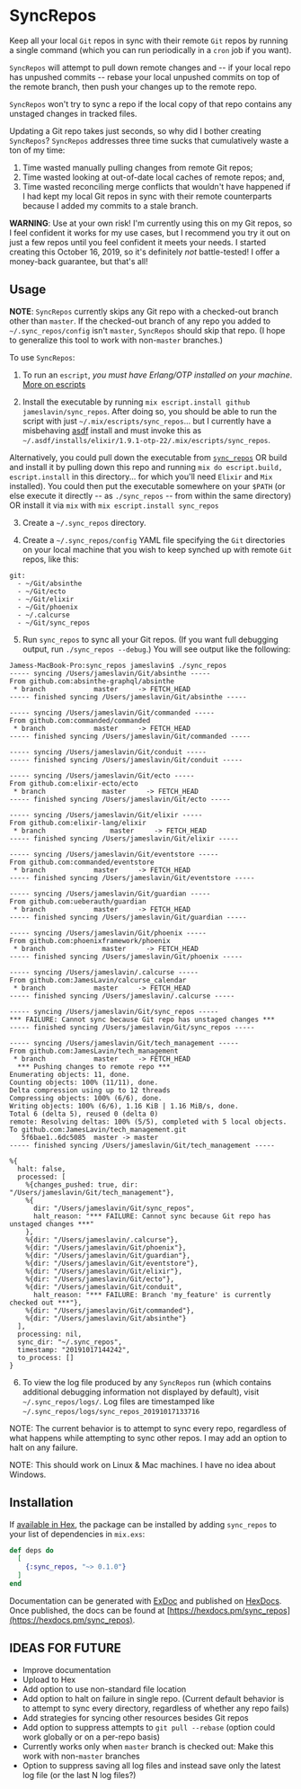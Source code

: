 # SyncRepos

Keep all your local `Git` repos in sync with their remote `Git` repos by running a single command (which you can run periodically in a `cron` job if you want).

`SyncRepos` will attempt to pull down remote changes and -- if your local repo has unpushed commits -- rebase your local unpushed commits on top of the remote branch, then push your changes up to the remote repo.

`SyncRepos` won't try to sync a repo if the local copy of that repo contains any unstaged changes in tracked files.

Updating a Git repo takes just seconds, so why did I bother creating `SyncRepos`? `SyncRepos` addresses three time sucks that cumulatively waste a ton of my time:
  1) Time wasted manually pulling changes from remote Git repos;
  2) Time wasted looking at out-of-date local caches of remote repos; and,
  3) Time wasted reconciling merge conflicts that wouldn't have happened if I had kept my local Git repos in sync with their remote counterparts because I added my commits to a stale branch.

**WARNING**: Use at your own risk! I'm currently using this on my Git repos, so I feel confident it works for my use cases, but I recommend you try it out on just a few repos until you feel confident it meets your needs. I started creating this October 16, 2019, so it's definitely *not* battle-tested! I offer a money-back guarantee, but that's all!

## Usage

**NOTE**: `SyncRepos` currently skips any Git repo with a checked-out branch other than `master`. If the checked-out branch of any repo you added to `~/.sync_repos/config` isn't `master`, `SyncRepos` should skip that repo. (I hope to generalize this tool to work with non-`master` branches.)

To use `SyncRepos`:

1) To run an `escript`, *you must have Erlang/OTP installed on your machine*. [More on escripts](https://hexdocs.pm/mix/Mix.Tasks.Escript.Build.html)

2) Install the executable by running `mix escript.install github jameslavin/sync_repos`. After doing so, you should be able to run the script with just `~/.mix/escripts/sync_repos`... but I currently have a misbehaving [asdf](https://github.com/asdf-vm/asdf) install and must invoke this as `~/.asdf/installs/elixir/1.9.1-otp-22/.mix/escripts/sync_repos`.

Alternatively, you could pull down the executable from [`sync_repos`](https://github.com/JamesLavin/sync_repos/raw/master/sync_repos) OR build and install it by pulling down this repo and running `mix do escript.build, escript.install` in this directory... for which you'll need `Elixir` and `Mix` installed). You could then put the executable somewhere on your `$PATH` (or else execute it directly -- as `./sync_repos` -- from within the same directory) OR install it via `mix` with `mix escript.install sync_repos`

3) Create a `~/.sync_repos` directory.

4) Create a `~/.sync_repos/config` YAML file specifying the `Git` directories on your local machine that you wish to keep synched up with remote `Git` repos, like this:

```
git:
  - ~/Git/absinthe
  - ~/Git/ecto
  - ~/Git/elixir
  - ~/Git/phoenix
  - ~/.calcurse
  - ~/Git/sync_repos
```

5) Run `sync_repos` to sync all your Git repos. (If you want full debugging output, run `./sync_repos --debug`.) You will see output like the following:

```
Jamess-MacBook-Pro:sync_repos jameslavin$ ./sync_repos
----- syncing /Users/jameslavin/Git/absinthe -----
From github.com:absinthe-graphql/absinthe
 * branch            master     -> FETCH_HEAD
----- finished syncing /Users/jameslavin/Git/absinthe -----

----- syncing /Users/jameslavin/Git/commanded -----
From github.com:commanded/commanded
 * branch            master     -> FETCH_HEAD
----- finished syncing /Users/jameslavin/Git/commanded -----

----- syncing /Users/jameslavin/Git/conduit -----
----- finished syncing /Users/jameslavin/Git/conduit -----

----- syncing /Users/jameslavin/Git/ecto -----
From github.com:elixir-ecto/ecto
 * branch              master     -> FETCH_HEAD
----- finished syncing /Users/jameslavin/Git/ecto -----

----- syncing /Users/jameslavin/Git/elixir -----
From github.com:elixir-lang/elixir
 * branch                master     -> FETCH_HEAD
----- finished syncing /Users/jameslavin/Git/elixir -----

----- syncing /Users/jameslavin/Git/eventstore -----
From github.com:commanded/eventstore
 * branch            master     -> FETCH_HEAD
----- finished syncing /Users/jameslavin/Git/eventstore -----

----- syncing /Users/jameslavin/Git/guardian -----
From github.com:ueberauth/guardian
 * branch            master     -> FETCH_HEAD
----- finished syncing /Users/jameslavin/Git/guardian -----

----- syncing /Users/jameslavin/Git/phoenix -----
From github.com:phoenixframework/phoenix
 * branch              master     -> FETCH_HEAD
----- finished syncing /Users/jameslavin/Git/phoenix -----

----- syncing /Users/jameslavin/.calcurse -----
From github.com:JamesLavin/calcurse_calendar
 * branch            master     -> FETCH_HEAD
----- finished syncing /Users/jameslavin/.calcurse -----

----- syncing /Users/jameslavin/Git/sync_repos -----
*** FAILURE: Cannot sync because Git repo has unstaged changes ***
----- finished syncing /Users/jameslavin/Git/sync_repos -----

----- syncing /Users/jameslavin/Git/tech_management -----
From github.com:JamesLavin/tech_management
 * branch            master     -> FETCH_HEAD
  *** Pushing changes to remote repo ***
Enumerating objects: 11, done.
Counting objects: 100% (11/11), done.
Delta compression using up to 12 threads
Compressing objects: 100% (6/6), done.
Writing objects: 100% (6/6), 1.16 KiB | 1.16 MiB/s, done.
Total 6 (delta 5), reused 0 (delta 0)
remote: Resolving deltas: 100% (5/5), completed with 5 local objects.
To github.com:JamesLavin/tech_management.git
   5f6bae1..6dc5085  master -> master
----- finished syncing /Users/jameslavin/Git/tech_management -----

%{
  halt: false,
  processed: [
    %{changes_pushed: true, dir: "/Users/jameslavin/Git/tech_management"},
    %{
      dir: "/Users/jameslavin/Git/sync_repos",
      halt_reason: "*** FAILURE: Cannot sync because Git repo has unstaged changes ***"
    },
    %{dir: "/Users/jameslavin/.calcurse"},
    %{dir: "/Users/jameslavin/Git/phoenix"},
    %{dir: "/Users/jameslavin/Git/guardian"},
    %{dir: "/Users/jameslavin/Git/eventstore"},
    %{dir: "/Users/jameslavin/Git/elixir"},
    %{dir: "/Users/jameslavin/Git/ecto"},
    %{dir: "/Users/jameslavin/Git/conduit",
      halt_reason: "*** FAILURE: Branch 'my_feature' is currently checked out ***"},
    %{dir: "/Users/jameslavin/Git/commanded"},
    %{dir: "/Users/jameslavin/Git/absinthe"}
  ],
  processing: nil,
  sync_dir: "~/.sync_repos",
  timestamp: "20191017144242",
  to_process: []
}
```

6) To view the log file produced by any `SyncRepos` run (which contains additional debugging information not displayed by default), visit `~/.sync_repos/logs/`. Log files are timestamped like `~/.sync_repos/logs/sync_repos_20191017133716`

NOTE: The current behavior is to attempt to sync every repo, regardless of what happens while attempting to sync other repos. I may add an option to halt on any failure.

NOTE: This should work on Linux & Mac machines. I have no idea about Windows.

## Installation

If [available in Hex](https://hex.pm/docs/publish), the package can be installed
by adding `sync_repos` to your list of dependencies in `mix.exs`:

```elixir
def deps do
  [
    {:sync_repos, "~> 0.1.0"}
  ]
end
```

Documentation can be generated with [ExDoc](https://github.com/elixir-lang/ex_doc)
and published on [HexDocs](https://hexdocs.pm). Once published, the docs can
be found at [https://hexdocs.pm/sync_repos](https://hexdocs.pm/sync_repos).

## IDEAS FOR FUTURE

* Improve documentation
* Upload to Hex
* Add option to use non-standard file location
* Add option to halt on failure in single repo. (Current default behavior is to attempt to sync every directory, regardless of whether any repo fails)
* Add strategies for syncing other resources besides Git repos
* Add option to suppress attempts to `git pull --rebase` (option could work globally or on a per-repo basis)
* Currently works only when `master` branch is checked out: Make this work with non-`master` branches
* Option to suppress saving all log files and instead save only the latest log file (or the last N log files?)